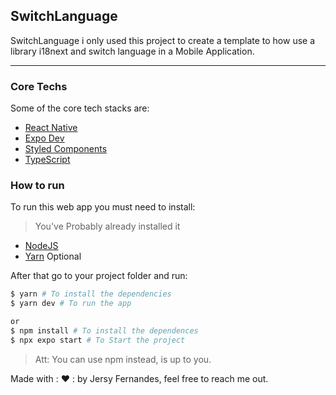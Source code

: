 ## SwitchLanguage

SwitchLanguage i only used this project to create a template to how use a library i18next and switch language in a Mobile Application.

<hr>

### Core Techs

Some of the core tech stacks are:

- [React Native](https://reactnative.dev/)
- [Expo Dev](https://expo.dev/)
- [Styled Components](https://styled-components.com/)
- [TypeScript](https://www.typescriptlang.org/docs/handbook/advanced-types.html)

### How to run

To run this web app you must need to install:

> You've Probably already installed it

- [NodeJS](https://nodejs.org/en/)
- [Yarn](https://yarnpkg.com/) Optional

After that go to your project folder and run:

```bash
$ yarn # To install the dependencies
$ yarn dev # To run the app

or
$ npm install # To install the dependences
$ npx expo start # To Start the project
```

> Att: You can use npm instead, is up to you.

Made with : ❤️ : by Jersy Fernandes, feel free to reach me out.

